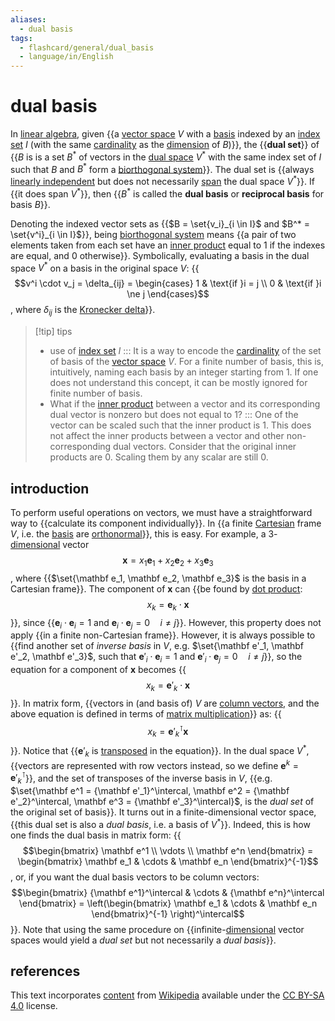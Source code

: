 ```yaml
---
aliases:
  - dual basis
tags:
  - flashcard/general/dual_basis
  - language/in/English
---
```


# dual basis

In [linear algebra](linear%20algebra.md), given {{a [vector space](vector%20space.md) $V$ with a [basis](basis%20(linear%20algebra).md) indexed by an [index set](index%20set.md) $I$ (with the same [cardinality](cardinality.md) as the [dimension](dimension%20(com).md) of $B$)}}, the {{__dual set__}} of {{$B$ is is a set $B^*$ of vectors in the [dual space](dual%20space.md) $V^*$ with the same index set of $I$ such that $B$ and $B^*$ form a [biorthogonal system](biorthogonal%20system.md)}}. The dual set is {{always [linearly independent](linear%20independence.md) but does not necessarily [span](linear%20span.md) the dual space $V^*$}}. If {{it does span $V^*$}}, then {{$B^*$ is called the __dual basis__ or __reciprocal basis__ for basis $B$}}. <!--SR:!2024-08-26,34,290!2024-07-28,14,290!2024-07-30,16,290!2024-09-09,44,290!2024-07-28,14,290!2024-09-15,50,310-->

Denoting the indexed vector sets as {{$B = \set{v_i}_{i \in I}$ and $B^* = \set{v^i}_{i \in I}$}}, being [biorthogonal system](biorthogonal%20system.md) means {{a pair of two elements taken from each set have an [inner product](inner%20product%20space.md) equal to 1 if the indexes are equal, and 0 otherwise}}. Symbolically, evaluating a basis in the dual space $V^*$ on a basis in the original space $V$: {{$$v^i \cdot v_j = \delta_{ij} = \begin{cases} 1 & \text{if }i = j \\ 0 & \text{if }i \ne j \end{cases}$$, where $\delta_{ij}$ is the [Kronecker delta](Kronecker%20delta.md)}}. <!--SR:!2024-07-28,14,290!2024-09-05,40,290!2024-08-30,34,290-->

> [!tip] tips
>
> - use of [index set](index%20set.md) $I$ ::: It is a way to encode the [cardinality](cardinality.md) of the set of basis of the [vector space](vector%20space.md) $V$. For a finite number of basis, this is, intuitively, naming each basis by an integer starting from 1. If one does not understand this concept, it can be mostly ignored for finite number of basis. <!--SR:!2024-08-06,16,250!2024-09-14,49,310-->
> - What if the [inner product](inner%20product%20space.md) between a vector and its corresponding dual vector is nonzero but does not equal to 1? ::: One of the vector can be scaled such that the inner product is 1. This does not affect the inner products between a vector and other non-corresponding dual vectors. Consider that the original inner products are 0. Scaling them by any scalar are still 0. <!--SR:!2024-08-06,18,317!2024-08-01,14,297-->

## introduction

To perform useful operations on vectors, we must have a straightforward way to {{calculate its component individually}}. In {{a finite [Cartesian](Cartesian%20coordinate%20system.md) frame $V$, i.e. the [basis](basis%20(linear%20algebra).md) are [orthonormal](orthonormal%20basis.md)}}, this is easy. For example, a 3-[dimensional](dimension%20(vector%20space).md) vector $$\mathbf x = x_1 \mathbf e_1 + x_2 \mathbf e_2 + x_3 \mathbf e_3$$, where {{$\set{\mathbf e_1, \mathbf e_2, \mathbf e_3}$ is the basis in a Cartesian frame}}. The component of $\mathbf x$ can {{be found by [dot product](dot%20product.md): $$x_k = \mathbf e_k \cdot \mathbf x$$}}, since {{$\mathbf e_i \cdot \mathbf e_i = 1$ and $\mathbf e_i \cdot \mathbf e_j = 0 \quad i \ne j$}}. However, this property does not apply {{in a finite non-Cartesian frame}}. However, it is always possible to {{find another set of _inverse basis_ in $V$, e.g. $\set{\mathbf e'_1, \mathbf e'_2, \mathbf e'_3}$, such that $\mathbf e'_i \cdot \mathbf e_i = 1$ and $\mathbf e'_i \cdot \mathbf e_j = 0 \quad i \ne j$}}, so the equation for a component of $\mathbf x$ becomes {{$$x_k = \mathbf e'_k \cdot \mathbf x$$}}. In matrix form, {{vectors in (and basis of) $V$ are [column vectors](row%20and%20column%20vectors.md), and the above equation is defined in terms of [matrix multiplication](matrix%20multiplcation.md)}} as: {{$$x_k = {\mathbf e'_k}^\intercal \mathbf x$$}}. Notice that {{$\mathbf e'_k$ is [transposed](transposed.md) in the equation}}. In the dual space $V^*$, {{vectors are represented with row vectors instead, so we define $\mathbf e^k = {\mathbf e'_k}^\intercal$}}, and the set of transposes of the inverse basis in $V$, {{e.g. $\set{\mathbf e^1 = {\mathbf e'_1}^\intercal, \mathbf e^2 = {\mathbf e'_2}^\intercal, \mathbf e^3 = {\mathbf e'_3}^\intercal}$, is the _dual set_ of the original set of basis}}. It turns out in a finite-dimensional vector space, {{this dual set is also a _dual basis_, i.e. a basis of $V^*$}}. Indeed, this is how one finds the dual basis in matrix form: {{$$\begin{bmatrix} \mathbf e^1 \\ \vdots \\ \mathbf e^n \end{bmatrix} = \begin{bmatrix} \mathbf e_1 & \cdots & \mathbf e_n \end{bmatrix}^{-1}$$, or, if you want the dual basis vectors to be column vectors: $$\begin{bmatrix} {\mathbf e^1}^\intercal & \cdots & {\mathbf e^n}^\intercal \end{bmatrix} = \left(\begin{bmatrix} \mathbf e_1 & \cdots & \mathbf e_n \end{bmatrix}^{-1} \right)^\intercal$$}}. Note that using the same procedure on {{infinite-[dimensional](dimension%20(vector%20space).md) vector spaces would yield a _dual set_ but not necessarily a _dual basis_}}. <!--SR:!2024-07-29,15,290!2024-09-16,51,310!2024-07-31,17,290!2024-07-30,16,290!2024-07-29,15,290!2024-07-31,17,290!2024-07-28,14,290!2024-07-28,14,290!2024-09-21,56,310!2024-07-31,17,290!2024-07-30,16,290!2024-09-19,54,310!2024-08-31,35,290!2024-09-01,36,290!2024-08-15,23,270!2024-07-29,15,290-->

## references

This text incorporates [content](https://en.wikipedia.org/wiki/dual_basis) from [Wikipedia](Wikipedia.md) available under the [CC BY-SA 4.0](https://creativecommons.org/licenses/by-sa/4.0/) license.
